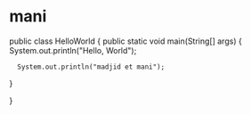 # mani
public class HelloWorld { 
   public static void main(String[] args) { 
      System.out.println("Hello, World");

      System.out.println("madjid et mani");
      
   }
  
  
}
